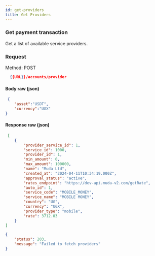 ```yaml
---
id: get-providers
title: Get Providers
---
```


### Get payment transaction 
Get a list of available service providers.

### Request
Method: POST
```json
  {{URL}}/accounts/provider
```
#### Body raw (json)
```json
 {
    "asset":"USDT",
    "currency":"UGX"
}
```

#### Response raw (json)
```json
 [
    {
        "provider_service_id": 1,
        "service_id": 1000,
        "provider_id": 1,
        "min_amount": 0,
        "max_amount": 100000,
        "name": "Muda Ltd",
        "created_at": "2024-04-11T10:34:19.000Z",
        "approval_status": "active",
        "rates_endpoint": "https://dev-api.muda-v2.com/getRate",
        "auto_id": 1,
        "service_code": "MOBILE_MONEY",
        "service_name": "MOBILE MONEY",
        "country": "UG",
        "currency": "UGX",
        "provider_type": "mobile",
        "rate": 3712.03
    }
]
```
```json
{
    "status": 203,
    "message": "Failed to fetch providers"
}
```
